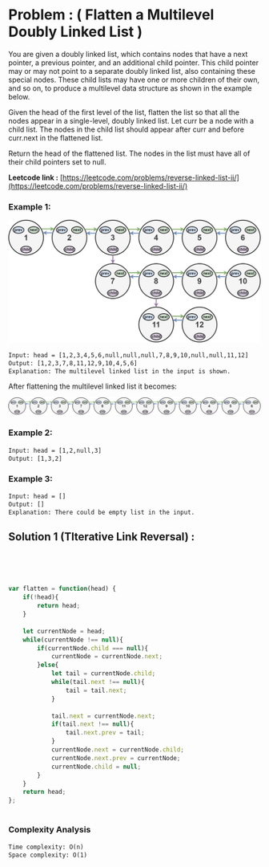 # Problem : ( Flatten a Multilevel Doubly Linked List )

You are given a doubly linked list, which contains nodes that have a next pointer, a previous pointer, and an additional child pointer. This child pointer may or may not point to a separate doubly linked list, also containing these special nodes. These child lists may have one or more children of their own, and so on, to produce a multilevel data structure as shown in the example below.

Given the head of the first level of the list, flatten the list so that all the nodes appear in a single-level, doubly linked list. Let curr be a node with a child list. The nodes in the child list should appear after curr and before curr.next in the flattened list.

Return the head of the flattened list. The nodes in the list must have all of their child pointers set to null.


**Leetcode link :** [https://leetcode.com/problems/reverse-linked-list-ii/](https://leetcode.com/problems/reverse-linked-list-ii/)


### Example 1:

![](./flatten11.jpeg)

    Input: head = [1,2,3,4,5,6,null,null,null,7,8,9,10,null,null,11,12]
    Output: [1,2,3,7,8,11,12,9,10,4,5,6]
    Explanation: The multilevel linked list in the input is shown.

After flattening the multilevel linked list it becomes:

![](./flatten12.jpeg)

### Example 2:

    Input: head = [1,2,null,3]
    Output: [1,3,2]

### Example 3:

    Input: head = []
    Output: []
    Explanation: There could be empty list in the input.





## Solution 1 (TIterative Link Reversal) : 
<br>

```javascript


var flatten = function(head) {
    if(!head){
        return head;
    }
    
    let currentNode = head;
    while(currentNode !== null){
        if(currentNode.child === null){
            currentNode = currentNode.next;
        }else{
            let tail = currentNode.child;
            while(tail.next !== null){
                tail = tail.next;
            }
            
            tail.next = currentNode.next;
            if(tail.next !== null){
                tail.next.prev = tail;
            }
            currentNode.next = currentNode.child;
            currentNode.next.prev = currentNode;
            currentNode.child = null;
        }
    }
    return head;
};



```

### Complexity Analysis

    Time complexity: O(n)
    Space complexity: O(1) 



